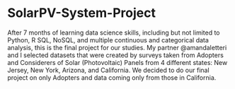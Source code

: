 # SolarPV-System-Project
After 7 months of learning data science skills, including but not limited to Python, R
SQL, NoSQL, and multiple continuous and categorical data analysis, this is the
final project for our studies. 
My partner @amandaletteri and I selected datasets that were created by surveys taken from Adopters 
and Considerers of Solar (Photovoltaic) Panels from 4 different states: New Jersey, New York, Arizona, and California.
We decided to do our final project on only Adopters and data coming only from those in California. 
